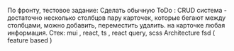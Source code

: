 По фронту, тестовое задание: 
Сделать обычную ToDo : CRUD система  - достаточно несколько столбцов пару карточек, которые бегают между столбцами, можно добавить, переместить удалить. на карточке любая информация. 
Стек: mui , react, ts , react query, scss 
Architecture fsd ( feature based )